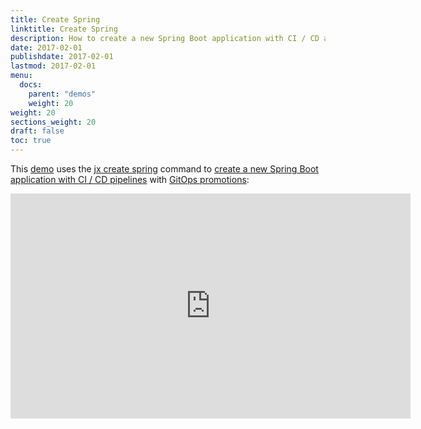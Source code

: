 ```yaml
---
title: Create Spring
linktitle: Create Spring
description: How to create a new Spring Boot application with CI / CD and GitOps Promotion
date: 2017-02-01
publishdate: 2017-02-01
lastmod: 2017-02-01
menu:
  docs:
    parent: "demos"
    weight: 20
weight: 20
sections_weight: 20
draft: false
toc: true
---
```


This [demo](https://www.youtube.com/watch?v=kPes3rvT1UM) uses the [jx create spring](/commands/jx_create_spring) command to [create a new Spring Boot application with CI / CD pipelines](/developing/create-spring) with [GitOps promotions](about/features/#promotion):


<iframe width="640" height="360" src="https://www.youtube.com/embed/kPes3rvT1UM" frameborder="0" allow="autoplay; encrypted-media" allowfullscreen></iframe>